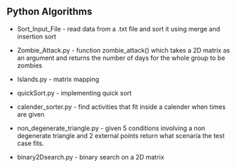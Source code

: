 ## Python Algorithms

- Sort_Input_File - read data from a .txt file and sort it using merge and insertion sort

- Zombie_Attack.py - function zombie_attack() which takes a 2D matrix as an argument and returns the number of  days for the whole group to be zombies

- Islands.py - matrix mapping

- quickSort.py - implementing quick sort

- calender_sorter.py - find activities that fit inside a calender when times are given

- non_degenerate_triangle.py - given 5 conditions involving a non degenerate triangle and 2 external points return what scenaria the test case fits.

- binary2Dsearch.py -  binary search on a 2D matrix
